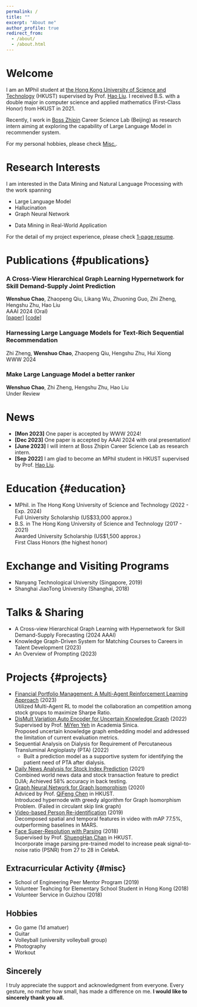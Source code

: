 ```yaml
---
permalink: /
title: ""
excerpt: "About me"
author_profile: true
redirect_from: 
  - /about/
  - /about.html
---
```


Welcome
======
I am an MPhil student at [the Hong Kong University of Science and Technology](https://hkust.edu.hk/) (HKUST) supervised by Prof. [Hao Liu](https://raymondhliu.github.io/). I received B.S. with a double major in computer science and applied mathematics (First-Class Honor) from HKUST in 2021.

Recently, I work in [Boss Zhipin](https://ir.zhipin.com/) Career Science Lab (Beijing) as research intern aiming at exploring the capability of Large Language Model in recommender system. 

For my personal hobbies, please check [Misc.](/miscellaneous).

Research Interests
======
I am interested in the Data Mining and Natural Language Processing with the work spanning
* Large Language Model
* Hallucination
* Graph Neural Network
<!-- * Multivariate Time Series Forecasting -->
* Data Mining in Real-World Application

For the detail of my project experience, please check [1-page resume](https://drive.google.com/file/d/1lPM4-1jmYeEr1scexEjgNr2m6uhtUrrr/view?usp=sharing).


Publications {#publications}
======
### A Cross-View Hierarchical Graph Learning Hypernetwork for Skill Demand-Supply Joint Prediction 
**Wenshuo Chao**, Zhaopeng Qiu, Likang Wu, Zhuoning Guo, Zhi Zheng, Hengshu Zhu, Hao Liu <br> 
AAAI 2024 (Oral) <br> 
[[paper](https://arxiv.org/abs/2401.17838)]  [[code](https://github.com/vincent40416/Skill-Demand-Supply-Joint-Prediction)]

### Harnessing Large Language Models for Text-Rich Sequential Recommendation 
Zhi Zheng, **Wenshuo Chao**, Zhaopeng Qiu, Hengshu Zhu, Hui Xiong <br>
WWW 2024 <br>

### Make Large Language Model a better ranker <br> 
**Wenshuo Chao**, Zhi Zheng, Hengshu Zhu, Hao Liu <br>
Under Review <br>

News
======
* **[Mon 2023]** One paper is accepted by WWW 2024!
* **[Dec 2023]** One paper is accepted by AAAI 2024 with oral presentation!
* **[June 2023]** I will intern at Boss Zhipin Career Science Lab as research intern.
* **[Sep 2022]** I am glad to become an MPhil student in HKUST supervised by Prof. [Hao Liu](https://raymondhliu.github.io/).

Education {#education}
======
* MPhil. in The Hong Kong University of Science and Technology (2022 - Exp. 2024) <br> 
    Full University Scholarship (US$33,000 approx.)
* B.S. in The Hong Kong University of Science and Technology (2017 - 2021) <br> 
    Awarded University Scholarship (US$1,500 approx.) <br> 
    First Class Honors (the highest honor)

Exchange and Visiting Programs
======
* Nanyang Technological University (Singapore, 2019)
* Shanghai JiaoTong University (Shanghai, 2018)

Talks & Sharing
======
* A Cross-view Hierarchical Graph Learning with Hypernetwork for Skill Demand-Supply Forecasting (2024 AAAI)
* Knowledge Graph-Driven System for Matching Courses to Careers in Talent Development (2023)
* An Overview of Prompting (2023)

Projects {#projects}
======
<!-- * LLM for Student Performance Evaluation (2024) <br>
    * Built an student evaluation system based with large language model.  -->
* [Financial Portfolio Management: A Multi-Agent Reinforcement Learning Approach](https://drive.google.com/file/d/1zIjaMn6OTybBAxK83nBX4d_EMgK5qirP/view?usp=sharing) (2023)<br>
    Utilized Multi-Agent RL to model the collaboration an competition among stock groups to maximize Sharpe Ratio.
* [DisMult Variation Auto Encoder for Uncertain Knowledge Graph](https://github.com/vincent40416/DistMult_VAE) (2022)<br>
    Supervised by Prof. [MiYen Yeh](https://homepage.iis.sinica.edu.tw/pages/miyen/index_en.html) in Academia Sinica.<br>
    Proposed uncertain knowledge graph embedding model and addressed the limitation of current evaluation metrics.
* Sequential Analysis on Dialysis for Requirement of Percutaneous Transluminal Angioplasty (PTA) (2022) <br>
    * Built a prediction model as a supportive system for identifying the patient need of PTA after dialysis. 
* [Daily News Analysis for Stock Index Prediction](https://github.com/vincent40416/Stock_Price_Prediction) (2021)<br>
    Combined world news data and stock transaction feature to predict DJIA; Achieved 58% accuracy in back testing.
* [Graph Neural Network for Graph Isomorphism](https://github.com/vincent40416/Graph_Isomorphism_w_Hypernode) (2020) <br>
    Adviced by Prof. [QiFeng Chen](https://facultyprofiles.hkust.edu.hk/profiles.php?profile=qifeng-chen-cqf) in HKUST.<br>
    Introduced hypernode with greedy algorithm for Graph Isomorphism Problem. (Failed in circulant skip link graph)
* [Video-based Person Re-identification](https://github.com/vincent40416/RE_ID) (2019)<br>
    Decomposed spatial and temporal features in video with mAP 77.5%, outperforming baselines in MARS.
* [Face Super-Resolution with Parsing](https://github.com/vincent40416/SRGAN) (2018) <br>
    Supervised by Prof. [ShuengHan Chan](https://facultyprofiles.hkust.edu.hk/profiles.php?profile=gary-shueng-han-chan-gchan) in HKUST. <br>
    Incorporate image parsing pre-trained model to increase peak signal-to-noise ratio (PSNR) from 27 to 28 in CelebA.
  
Extracurricular Activity {#misc}
------
* School of Engineering Peer Mentor Program (2019)
* Volunteer Teahcing for Elementary School Student in Hong Kong (2018)
* Volunteer Service in Guizhou (2018)

Hobbies
------
* Go game (1d amatuer) 
* Guitar 
* Volleyball (university volleyball group)
* Photography
* Workout


Sincerely
------
I truly appreciate the support and acknowledgment from everyone. Every gesture, no matter how small, has made a difference on me. __I would like to sincerely thank you all.__


<script type="text/javascript" id="clustrmaps" src="//clustrmaps.com/map_v2.js?d=2dOzmRRZAAH2rcybX1S2vfOf8newNhoYUwdlrkM7y00&cl=ffffff&w=a"></script>